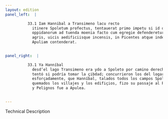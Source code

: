 ```yaml
---
layout: edition
panel_left:  |

          33.1 Iam Hannibal a Transimeno lacu recto
            itinere Spoletum profectus, tentauerat primo impetu si id oppidum capi posset. Concursu
            oppidanorum ad tuenda moenia facto cum egregie defenderetur, uastatis omnibus eorum
            agris, uicis aedificiisque incensis, in Picentes atque inde per Marsos et Pelignos in
            Apuliam contenderat.
        

panel_right:  |

          33.1 Ya Hanníbal
            desd’el lago Transimeno era ydo a Spoleto por camino derecho, y en la primera acometida
            tentó si podría tomar la çibdad; concurrieron los del logar a defender los muros tan
            esforçadamente, que Hanníbal, talados todos los campos Spoletanos y
            quemados los villajes y los edifiçios, fizo su passaje al Piceno y dende por los Marsos
            y Pelignos fue a Apulea.
        

---
```


 Technical Description 